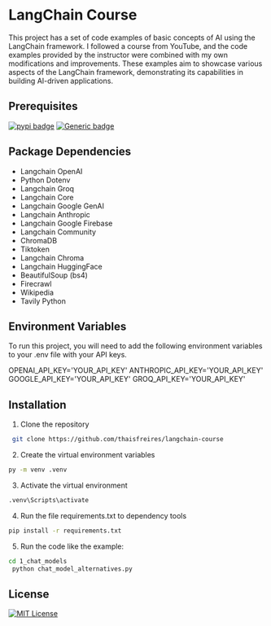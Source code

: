 

# LangChain Course 


This project has a set of code examples of basic concepts of AI using the LangChain framework. I followed a course from YouTube, and the code examples provided by the instructor were combined with my own modifications and improvements. These examples aim to showcase various aspects of the LangChain framework, demonstrating its capabilities in building AI-driven applications. 

## Prerequisites

[![pypi badge](https://img.shields.io/pypi/v/langchain-chatchat.svg)](https://shields.io/)
[![Generic badge](https://img.shields.io/badge/python-3.8%7C3.9%7C3.10%7C3.11-blue.svg)](https://pypi.org/project/pypiserver/)

## Package Dependencies

- Langchain OpenAI
- Python Dotenv
- Langchain Groq
- Langchain Core
- Langchain Google GenAI
- Langchain Anthropic
- Langchain Google Firebase 
- Langchain Community
- ChromaDB
- Tiktoken
- Langchain Chroma
- Langchain HuggingFace
- BeautifulSoup (bs4)
- Firecrawl
- Wikipedia
- Tavily Python


## Environment Variables

To run this project, you will need to add the following environment variables to your .env file with your API keys.

OPENAI_API_KEY='YOUR_API_KEY'
ANTHROPIC_API_KEY='YOUR_API_KEY'
GOOGLE_API_KEY='YOUR_API_KEY'
GROQ_API_KEY='YOUR_API_KEY'


## Installation

1. Clone the repository

```bash
 git clone https://github.com/thaisfreires/langchain-course 

```
2. Create the virtual environment variables
```bash
py -m venv .venv
```
3. Activate the virtual environment
```bash
.venv\Scripts\activate
```
4. Run the file requirements.txt to dependency tools
```bash
pip install -r requirements.txt
```
5. Run the code like the example:
```bash
cd 1_chat_models
 python chat_model_alternatives.py
```

## License

[![MIT License](https://img.shields.io/badge/License-MIT-green.svg)](https://choosealicense.com/licenses/mit/)
